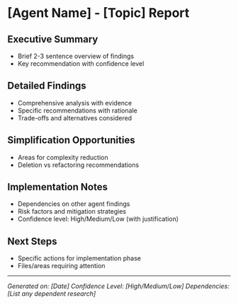 # [Agent Name] - [Topic] Report

## Executive Summary
- Brief 2-3 sentence overview of findings
- Key recommendation with confidence level

## Detailed Findings
- Comprehensive analysis with evidence
- Specific recommendations with rationale
- Trade-offs and alternatives considered

## Simplification Opportunities
- Areas for complexity reduction
- Deletion vs refactoring recommendations

## Implementation Notes
- Dependencies on other agent findings
- Risk factors and mitigation strategies
- Confidence level: High/Medium/Low (with justification)

## Next Steps
- Specific actions for implementation phase
- Files/areas requiring attention

---
*Generated on: [Date]*
*Confidence Level: [High/Medium/Low]*
*Dependencies: [List any dependent research]*